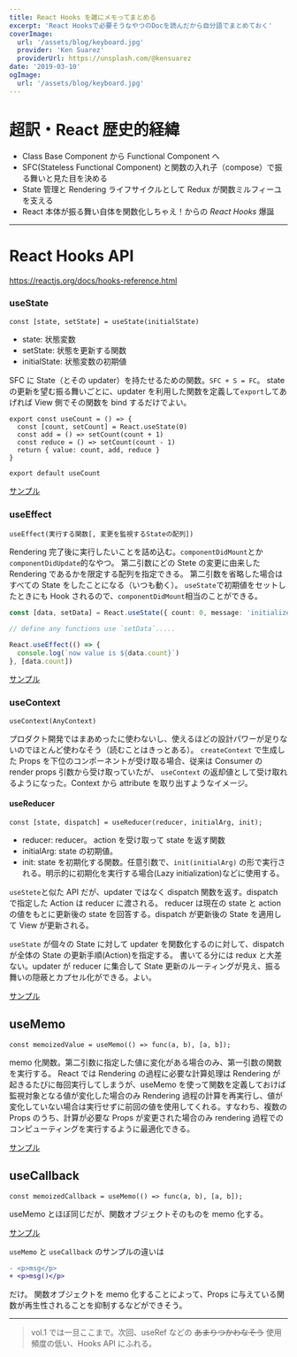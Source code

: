 ```yaml
---
title: React Hooks を雑にメモってまとめる
excerpt: 'React Hooksで必要そうなやつのDocを読んだから自分語でまとめておく'
coverImage:
  url: '/assets/blog/keyboard.jpg'
  provider: 'Ken Suarez'
  providerUrl: https://unsplash.com/@kensuarez
date: '2019-03-10'
ogImage:
  url: '/assets/blog/keyboard.jpg'
---
```


# 超訳・React 歴史的経緯

- Class Base Component から Functional Component へ
- SFC(Stateless Functional Component) と関数の入れ子（compose）で振る舞いと見た目を決める
- State 管理と Rendering ライフサイクルとして Redux が関数ミルフィーユを支える
- React 本体が振る舞い自体を関数化しちゃえ！からの _React Hooks_ 爆誕

---

# React Hooks API

https://reactjs.org/docs/hooks-reference.html

### useState

`const [state, setState] = useState(initialState)`

- state: 状態変数
- setState: 状態を更新する関数
- initialState: 状態変数の初期値

SFC に State（とその updater）を持たせるための関数。`SFC + S = FC`。
state の更新を望む振る舞いごとに、updater を利用した関数を定義して`export`してあげれば View 側でその関数を bind するだけでよい。

```tsx
export const useCount = () => {
  const [count, setCount] = React.useState(0)
  const add = () => setCount(count + 1)
  const reduce = () => setCount(count - 1)
  return { value: count, add, reduce }
}

export default useCount
```

[サンプル](https://codesandbox.io/s/y3x70j1opx)

### useEffect

`useEffect(実行する関数[, 変更を監視するStateの配列])`

Rendering 完了後に実行したいことを詰め込む。`componentDidMount`とか`componentDidUpdate`的なやつ。
第二引数にどの Stete の変更に由来した Rendering であるかを限定する配列を指定できる。
第二引数を省略した場合はすべての State をしたことになる（いつも動く）。
`useState`で初期値をセットしたときにも Hook されるので、`componentDidMount`相当のことができる。

```typescript
const [data, setData] = React.useState({ count: 0, message: 'initialize' })

// define any functions use `setData`.....

React.useEffect(() => {
  console.log(`now value is ${data.count}`)
}, [data.count])
```

[サンプル](https://codesandbox.io/s/pmz0npz0lm)

### useContext

`useContext(AnyContext)`

プロダクト開発ではまあめったに使わないし、使えるほどの設計パワーが足りないのでほとんど使わなそう（読むことはきっとある）。
`createContext` で生成した Props を下位のコンポーネントが受け取る場合、従来は Consumer の render props 引数から受け取っていたが、
`useContext` の返却値として受け取れるようになった。Context から attribute を取り出すようなイメージ。

#### useReducer

`const [state, dispatch] = useReducer(reducer, initialArg, init);`

- reducer: reducer。 action を受け取って state を返す関数
- initialArg: state の初期値。
- init: state を初期化する関数。任意引数で、`init(initialArg)` の形で実行される。明示的に初期化を実行する場合(Lazy initialization)などに使用する。

`useStete`と似た API だが、updater ではなく dispatch 関数を返す。dispatch で指定した Action は reducer に渡される。
reducer は現在の state と action の値をもとに更新後の state を回答する。dispatch が更新後の State を適用して View が更新される。

`useState` が個々の State に対して updater を関数化するのに対して、dispatch が全体の State の更新手順(Action)を指定する。
書いてる分には redux と大差ない。updater が reducer に集合して State 更新のルーティングが見え、振る舞いの隠蔽とカプセル化ができる。よい。

[サンプル](https://codesandbox.io/s/y21wylyq1z)

## useMemo

`const memoizedValue = useMemo(() => func(a, b), [a, b]);`

memo 化関数。第二引数に指定した値に変化がある場合のみ、第一引数の関数を実行する。
React では Rendering の過程に必要な計算処理は Rendering が起きるたびに毎回実行してしまうが、useMemo を使って関数を定義しておけば監視対象となる値が変化した場合のみ Rendering 過程の計算を再実行し、値が変化していない場合は実行せずに前回の値を使用してくれる。すなわち、複数の Props のうち、計算が必要な Props が変更された場合のみ rendering 過程でのコンピューティングを実行するように最適化できる。

[サンプル](https://codesandbox.io/s/y0823mznqv)

## useCallback

`const memoizedCallback = useMemo(() => func(a, b), [a, b]);`

useMemo とほぼ同じだが、関数オブジェクトそのものを memo 化する。

[サンプル](https://codesandbox.io/s/mmj6547woy)

`useMemo` と `useCallback` のサンプルの違いは

```diff
- <p>msg</p>
+ <p>msg()</p>
```

だけ。
関数オブジェクトを memo 化することによって、Props に与えている関数が再生性されることを抑制するなどができそう。

---

> vol.1 では一旦ここまで。次回、useRef などの ~~あまりつかわなそう~~ 使用頻度の低い、Hooks API にふれる。
